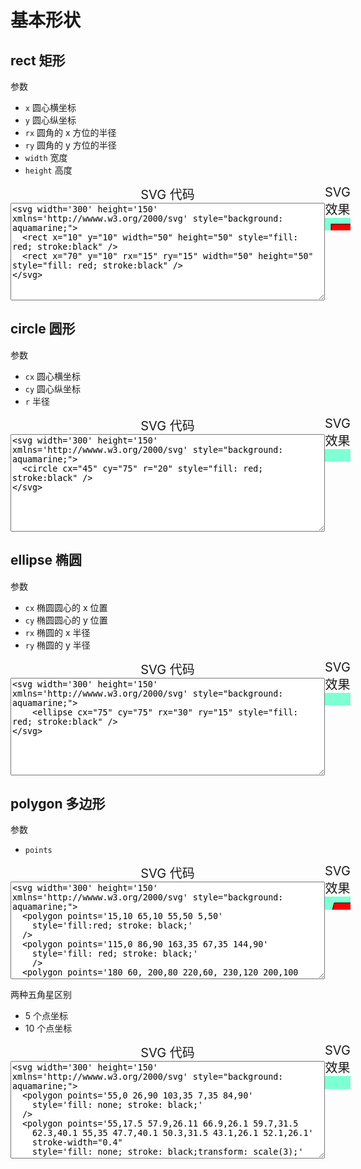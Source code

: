 # 基本形状

## rect 矩形

参数

- `x` 圆心横坐标
- `y` 圆心纵坐标
- `rx` 圆角的 x 方位的半径
- `ry` 圆角的 y 方位的半径
- `width` 宽度
- `height` 高度

<div style="display: flex; flex-flow: row nowrap;">
<div style="font-size: 20px;text-align: center;">
<div>SVG 代码</div>
<textarea cols="60" rows="10">
<svg width='300' height='150' xmlns='http://wwww.w3.org/2000/svg' style="background: aquamarine;">
  <rect x="10" y="10" width="50" height="50" style="fill: red; stroke:black" />
  <rect x="70" y="10" rx="15" ry="15" width="50" height="50" style="fill: red; stroke:black" />
</svg>
</textarea>

</div>
<div style="font-size: 20px;text-align: center;">
<div>SVG 效果</div>
<div>
  <svg width='300' height='150' xmlns='http://wwww.w3.org/2000/svg' style="background: aquamarine;">
    <rect x="10" y="10" width="50" height="50" style="fill: red; stroke:black" />
    <rect x="70" y="10" rx="15" ry="15" width="50" height="50" style="fill: red; stroke:black" />
  </svg>
</div>
</div>
</div>

## circle 圆形

参数

- `cx` 圆心横坐标
- `cy` 圆心纵坐标
- `r` 半径

<div style="display: flex; flex-flow: row nowrap;">
<div style="font-size: 20px;text-align: center;">
<div>SVG 代码</div>
<textarea cols="60" rows="10">
<svg width='300' height='150' xmlns='http://wwww.w3.org/2000/svg' style="background: aquamarine;">
  <circle cx="45" cy="75" r="20" style="fill: red; stroke:black" />
</svg>
</textarea>
</div>
<div style="font-size: 20px;text-align: center;">
<div>SVG 效果</div>
<div>
  <svg width='300' height='150' xmlns='http://wwww.w3.org/2000/svg' style="background: aquamarine;">
    <circle cx="45" cy="75" r="30" style="fill: red; stroke:black" />
  </svg>
</div>
</div>
</div>

## ellipse 椭圆

参数

- `cx` 椭圆圆心的 x 位置
- `cy` 椭圆圆心的 y 位置
- `rx` 椭圆的 x 半径
- `ry` 椭圆的 y 半径

<div style="display: flex; flex-flow: row nowrap;">
<div style="font-size: 20px;text-align: center;">
<div>SVG 代码</div>
<textarea cols="60" rows="10">
<svg width='300' height='150' xmlns='http://wwww.w3.org/2000/svg' style="background: aquamarine;">
    <ellipse cx="75" cy="75" rx="30" ry="15" style="fill: red; stroke:black" />
</svg>
</textarea>
</div>
<div style="font-size: 20px;text-align: center;">
<div>SVG 效果</div>
<div>
  <svg width='300' height='150' xmlns='http://wwww.w3.org/2000/svg' style="background: aquamarine;">
    <ellipse cx="75" cy="75" rx="30" ry="15" style="fill: red; stroke:black" />
  </svg>
</div>
</div>
</div>

## polygon 多边形

参数

- `points`

<div style="display: flex; flex-flow: row nowrap;">
<div style="font-size: 20px;text-align: center;">
<div>SVG 代码</div>
<textarea cols="60" rows="10">
<svg width='300' height='150' xmlns='http://wwww.w3.org/2000/svg' style="background: aquamarine;">
  <polygon points='15,10 65,10 55,50 5,50'
    style='fill:red; stroke: black;'
  />
  <polygon points='115,0 86,90 163,35 67,35 144,90'
    style='fill: red; stroke: black;'
    />
  <polygon points='180 60, 200,80 220,60, 230,120 200,100 160,120'
    style="fill: red; stroke:black"
  />
</svg>
</textarea>
</div>
<div style="font-size: 20px;text-align: center;">
<div>SVG 效果</div>
<div>
  <svg width='300' height='150' xmlns='http://wwww.w3.org/2000/svg' style="background: aquamarine;">
    <polygon points='15,10 65,10 55,50 5,50'
      style='fill:red; stroke: black;'
    />
    <polygon points='115,0 86,90 163,35 67,35 144,90'
      style='fill: red; stroke: black;'
      />
    <polygon points='180 60, 200,80 220,60, 230,120 200,100 160,120'
      style="fill: red; stroke:black"
    />
  </svg>
</div>
</div>
</div>

两种五角星区别

- 5 个点坐标
- 10 个点坐标

<div style="display: flex; flex-flow: row nowrap;">
<div style="font-size: 20px;text-align: center;">
<div>SVG 代码</div>
<textarea cols="60" rows="10">
<svg width='300' height='150' xmlns='http://wwww.w3.org/2000/svg' style="background: aquamarine;">
  <polygon points='55,0 26,90 103,35 7,35 84,90'
    style='fill: none; stroke: black;'
  />
  <polygon points='55,17.5 57.9,26.11 66.9,26.1 59.7,31.5
    62.3,40.1 55,35 47.7,40.1 50.3,31.5 43.1,26.1 52.1,26.1'
    stroke-width="0.4"
    style='fill: none; stroke: black;transform: scale(3);'
    />
</svg>
</textarea>
</div>
<div style="font-size: 20px;text-align: center;">
<div>SVG 效果</div>
<div>
  <svg width='300' height='150' xmlns='http://wwww.w3.org/2000/svg' style="background: aquamarine;">
    <polygon points='55,0 26,90 103,35 7,35 84,90'
      style='fill: none; stroke: black;'
    />
    <polygon points='55,17.5 57.9,26.11 66.9,26.1 59.7,31.5
      62.3,40.1 55,35 47.7,40.1 50.3,31.5 43.1,26.1 52.1,26.1'
      stroke-width="0.4"
      style='fill: none; stroke: black;transform: scale(3);'
      />
  </svg>
</div>
</div>
</div>
